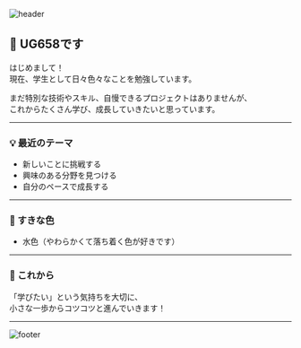 ![header](https://capsule-render.vercel.app/api?type=soft&color=80CFFA&height=180&section=header&text=Welcome%20to%20UG658's%20Profile!&fontSize=38&fontColor=ffffff)

## 🌱 UG658です

はじめまして！  
現在、学生として日々色々なことを勉強しています。

まだ特別な技術やスキル、自慢できるプロジェクトはありませんが、  
これからたくさん学び、成長していきたいと思っています。

---

### 💡 最近のテーマ

- 新しいことに挑戦する
- 興味のある分野を見つける
- 自分のペースで成長する

---

### 🩵 すきな色

- 水色（やわらかくて落ち着く色が好きです）

---

### 🚀 これから

「学びたい」という気持ちを大切に、  
小さな一歩からコツコツと進んでいきます！

---

![footer](https://capsule-render.vercel.app/api?type=soft&color=80CFFA&height=80&section=footer)
